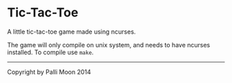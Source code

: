 Tic-Tac-Toe
===========

A little tic-tac-toe game made using ncurses.

The game will only compile on unix system, and needs to have ncurses installed. To compile use `make`.

----------------------------

Copyright by Palli Moon 2014
